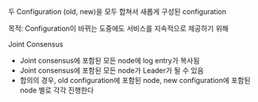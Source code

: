 두 Configuration (old, new)을 모두 합쳐서 새롭게 구성된 configuration

목적: Configuration이 바뀌는 도중에도 서비스를 지속적으로 제공하기 위해

Joint Consensus
- Joint consensus에 포함된 모든 node에 log entry가 복사됨
- Joint consensus에 포함된 모든 node가 Leader가 될 수 있음
- 합의의 경우, old configuration에 포함된 node, new configuration에 포함된 node 별로 각각 진행한다

